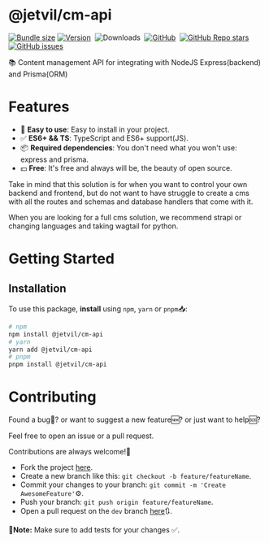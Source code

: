 # @jetvil/cm-api

[![Bundle size](https://img.shields.io/bundlephobia/min/@jetvil/cm-api/latest?label=Bundle%20Size&style=for-the-badge)](https://bundlephobia.com/package/@jetvil/cm-api@latest)
[![Version](https://img.shields.io/npm/v/@jetvil/cm-api?style=for-the-badge&color=cb3837&logo=npm)](https://www.npmjs.com/package/@jetvil/cm-api)&nbsp;
![Downloads](https://img.shields.io/npm/dt/@jetvil/cm-api?style=for-the-badge)&nbsp;
[![GitHub](https://img.shields.io/github/license/jetvil/cm-api?style=for-the-badge)](https://github.com/jetvil/cm-api/blob/main/LICENSE)&nbsp;
[![GitHub Repo stars](https://img.shields.io/github/stars/jetvil/cm-api?color=E9E9E9&logo=Github&style=for-the-badge)](https://www.github.com/jetvil/cm-api)&nbsp;
[![GitHub issues](https://img.shields.io/github/issues-raw/jetvil/cm-api?label=issues&style=for-the-badge)](https://github.com/jetvil/cm-api/issues)&nbsp;

📚 Content management API for integrating with NodeJS Express(backend) and Prisma(ORM)

# Features

- 🚀 **Easy to use**: Easy to install in your project.
- ✅ **ES6+ && TS**: TypeScript and ES6+ support(JS).
- 📦 **Required dependencies**: You don't need what you won't use: express and prisma.
- 💵 **Free**: It's free and always will be, the beauty of open source.

Take in mind that this solution is for when you want to control your own backend and frontend, but do not want to have struggle to create a cms with all the routes and schemas and database handlers that come with it.

When you are looking for a full cms solution, we recommend strapi or changing languages and taking wagtail for python.

# Getting Started

## Installation

To use this package, **install** using `npm`, `yarn` or `pnpm`📥:

```bash
# npm
npm install @jetvil/cm-api
# yarn
yarn add @jetvil/cm-api
# pnpm
pnpm install @jetvil/cm-api
```

# Contributing

Found a bug🦟? or want to suggest a new feature🆕? or just want to help🆘?

Feel free to open an issue or a pull request.

Contributions are always welcome!🎉

- Fork the project [here](https://github.com/jetvil/cm-api/fork).
- Create a new branch like this: `git checkout -b feature/featureName`.
- Commit your changes to your branch: `git commit -m 'Create AwesomeFeature'`⚙️.
- Push your branch: `git push origin feature/featureName`.
- Open a pull request on the `dev` branch [here](https://github.com/jetvil/cm-api/pulls)🔃.

📒**Note:** Make sure to add tests for your changes ✅.
